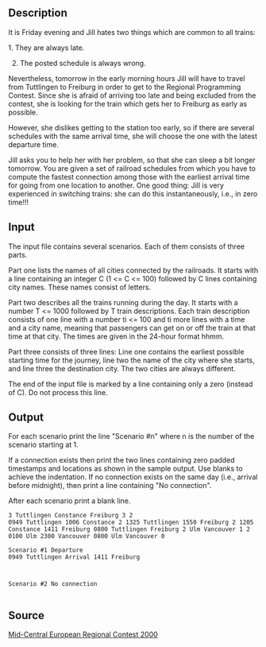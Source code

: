 <h2>Description</h2><p>It is Friday evening and Jill hates two things which are common to all trains:
</p>
1. They are always late.

2. The posted schedule is always wrong.

Nevertheless, tomorrow in the early morning hours Jill will have to travel from Tuttlingen to Freiburg in order to get to the Regional Programming Contest. Since she is afraid of arriving too late and being excluded from the contest, she is looking for the train which gets her to Freiburg as early as possible.

However, she dislikes getting to the station too early, so if there are several schedules with the same arrival time, she will choose the one with the latest departure time.

Jill asks you to help her with her problem, so that she can sleep a bit longer tomorrow. You are given a set of railroad schedules from which you have to compute the fastest connection among those with the earliest arrival time for going from one location to another. One good thing: Jill is very experienced in switching trains: she can do this instantaneously, i.e., in zero time!!!

<h2>Input</h2><p>The input file contains several scenarios. Each of them consists of three parts.
</p>
Part one lists the names of all cities connected by the railroads. It starts with a line containing an integer C (1 &lt;= C &lt;= 100) followed by C lines containing city names. These names consist of letters.

Part two describes all the trains running during the day. It starts with a number T &lt;= 1000 followed by T train descriptions. Each train description consists of one line with a number ti &lt;= 100 and ti more lines with a time and a city name, meaning that passengers can get on or off the train at that time at that city. The times are given in the 24-hour format hhmm.

Part three consists of three lines: Line one contains the earliest possible starting time for the journey, line two the name of the city where she starts, and line three the destination city. The two cities are always different.

The end of the input file is marked by a line containing only a zero (instead of C). Do not process this line.
<h2>Output</h2><p>For each scenario print the line "Scenario #n" where n is the number of the scenario starting at 1.
</p>
If a connection exists then print the two lines containing zero padded timestamps and locations as shown in the sample output. Use blanks to achieve the indentation. If no connection exists on the same day (i.e., arrival before midnight), then print a line containing "No connection".

After each scenario print a blank line. <pre><code class="language-input1">3
Tuttlingen
Constance
Freiburg
3
2
0949 Tuttlingen
1006 Constance
2
1325 Tuttlingen
1550 Freiburg
2
1205 Constance
1411 Freiburg
0800
Tuttlingen
Freiburg
2
Ulm
Vancouver
1
2
0100 Ulm
2300 Vancouver
0800
Ulm
Vancouver
0
</code></pre><pre><code class="language-output1">Scenario #1
Departure 0949 Tuttlingen
Arrival   1411 Freiburg

Scenario #2
No connection </code></pre><h2>Source</h2><a href="searchproblem?field=source&amp;key=Mid-Central+European+Regional+Contest+2000">Mid-Central European Regional Contest 2000</a>